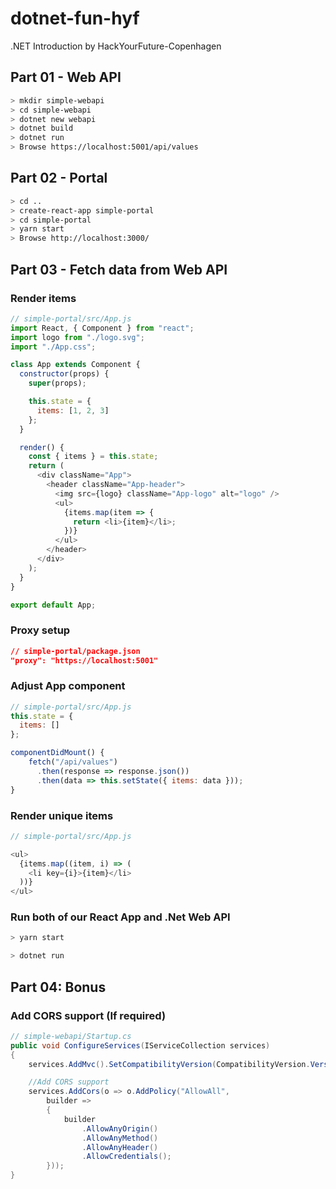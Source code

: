 # dotnet-fun-hyf

.NET Introduction by HackYourFuture-Copenhagen

## Part 01 - Web API

```sh
> mkdir simple-webapi
> cd simple-webapi
> dotnet new webapi
> dotnet build
> dotnet run
> Browse https://localhost:5001/api/values
```

## Part 02 - Portal

```sh
> cd ..
> create-react-app simple-portal
> cd simple-portal
> yarn start
> Browse http://localhost:3000/
```

## Part 03 - Fetch data from Web API

### Render items

```javascript
// simple-portal/src/App.js
import React, { Component } from "react";
import logo from "./logo.svg";
import "./App.css";

class App extends Component {
  constructor(props) {
    super(props);

    this.state = {
      items: [1, 2, 3]
    };
  }

  render() {
    const { items } = this.state;
    return (
      <div className="App">
        <header className="App-header">
          <img src={logo} className="App-logo" alt="logo" />
          <ul>
            {items.map(item => {
              return <li>{item}</li>;
            })}
          </ul>
        </header>
      </div>
    );
  }
}

export default App;
```

### Proxy setup

```json
// simple-portal/package.json
"proxy": "https://localhost:5001"
```

### Adjust App component

```javascript
// simple-portal/src/App.js
this.state = {
  items: []
};

componentDidMount() {
    fetch("/api/values")
      .then(response => response.json())
      .then(data => this.setState({ items: data }));
}
```

### Render unique items

```javascript
// simple-portal/src/App.js

<ul>
  {items.map((item, i) => (
    <li key={i}>{item}</li>
  ))}
</ul>
```

### Run both of our React App and .Net Web API

```sh
> yarn start
```

```sh
> dotnet run
```

## Part 04: Bonus

### Add CORS support (If required)

```cs
// simple-webapi/Startup.cs
public void ConfigureServices(IServiceCollection services)
{
    services.AddMvc().SetCompatibilityVersion(CompatibilityVersion.Version_2_1);

    //Add CORS support
    services.AddCors(o => o.AddPolicy("AllowAll",
        builder =>
        {
            builder
                .AllowAnyOrigin()
                .AllowAnyMethod()
                .AllowAnyHeader()
                .AllowCredentials();
        }));
}
```

